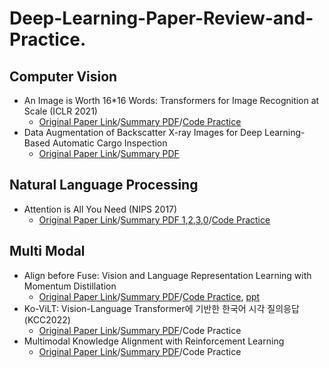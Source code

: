 # Deep-Learning-Paper-Review-and-Practice. 


## Computer Vision
- An Image is Worth 16*16 Words: Transformers for Image Recognition at Scale (ICLR 2021)
  - [Original Paper Link](https://arxiv.org/abs/2010.11929)/[Summary PDF](https://www.notion.so/VIT-f78102ed5e874673a47360ef8180f7c1)/[Code Practice](https://github.com/ChangSu-Choi/Deep-Learning-Paper-Review-and-Practice/blob/main/code_practices/ViT.ipynb)  
- Data Augmentation of Backscatter X-ray Images for Deep Learning-Based Automatic Cargo Inspection
  - [Original Paper Link](https://www.mdpi.com/1424-8220/21/21/7294)/[Summary PDF](https://github.com/ChangSu-Choi/Deep-Learning-Paper-Review-and-Practice/blob/main/lecture_notes/Data%20Augmentation%20of%20Backscatter%20X-ray%20Images%20%20for%20Deep%20Learning-Based%20Automatic%20Cargo%20Inspection/Data%20Augmentation%20of%20Backscatter%20X-ray%20Images%20%20for%20Deep%20Learning-Based%20Automatic%20Cargo%20Inspection.pdf)


## Natural Language Processing
- Attention is All You Need (NIPS 2017)
  - [Original Paper Link](https://arxiv.org/abs/1706.03762)/[Summary PDF 1](https://www.notion.so/Transformer-Code-1-08048e05388046aba29cb19296f0c475),[2](https://www.notion.so/Transformer-Code-2-c477cfbf5d74460cbde109c32d68b7a0),[3](https://www.notion.so/Transformer-Code-3-6e02155521c047ffaaedc6bb76d1f3a1),[0](https://www.notion.so/Transformer-Attention-Is-All-You-Need-60f411684b42442f802adbb3a7c102a4)/[Code Practice](https://github.com/ChangSu-Choi/Deep-Learning-Paper-Review-and-Practice/tree/main/code_practices/Attention%20is%20All%20You%20Need)


## Multi Modal
- Align before Fuse: Vision and Language Representation Learning with Momentum Distillation
  - [Original Paper Link](https://arxiv.org/abs/2107.07651)/[Summary PDF](https://github.com/ChangSu-Choi/Deep-Learning-Paper-Review-and-Practice/blob/main/lecture_notes/ALBEF/Align%20before%20Fuse_%20Vision%20and%20Language%20Representation%20Learning%20with%20Momentum%20Distillation.pdf)/[Code Practice](https://github.com/ChangSu-Choi/Deep-Learning-Paper-Review-and-Practice/blob/main/code_practices/ALBEF/ALBEF.ipynb), [ppt](https://github.com/ChangSu-Choi/Deep-Learning-Paper-Review-and-Practice/blob/main/code_practices/ALBEF/Align%20before%20Fuse_%20Vision%20and%20Language%20Representation%20Learning%20with%20Momentum%20Distillation-Code.pdf)
- Ko-ViLT: Vision-Language Transformer에 기반한 한국어 시각 질의응답(KCC2022)
  - [Original Paper Link]()/[Summary PDF](https://www.notion.so/Ko-ViLT-Vision-Language-Transformer-bbdeeec889ef453b84de6b0ededc75c9)/Code Practice
- Multimodal Knowledge Alignment with Reinforcement Learning
  - [Original Paper Link](https://arxiv.org/pdf/2205.12630.pdf)/[Summary PDF](https://swift-phosphorus-9a4.notion.site/Multimodal-Knowledge-Alignment-with-Reinforcement-Learning-05c7298cd4874e2f87b71cd1f7f5fdac)/Code Practice
